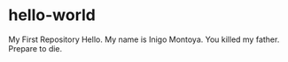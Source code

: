 # hello-world
My First Repository
Hello. My name is Inigo Montoya.
You killed my father. Prepare to die.
